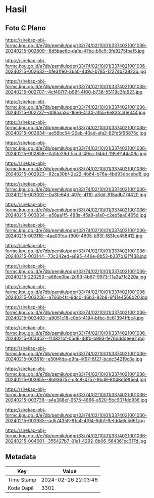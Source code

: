 # Hasil

## Foto C Plano

https://sirekap-obj-formc.kpu.go.id/e7db/pemilu/pdpr/33/74/02/10/01/3374021001036-20240215-002609--8d5bae6c-da1e-47bc-b5c5-3fe9275fbaf5.jpg

https://sirekap-obj-formc.kpu.go.id/e7db/pemilu/pdpr/33/74/02/10/01/3374021001036-20240215-002632--0fe31fe0-36a0-4d9d-b785-12274b73823b.jpg

https://sirekap-obj-formc.kpu.go.id/e7db/pemilu/pdpr/33/74/02/10/01/3374021001036-20240215-002707--4cf407f7-b99f-4f00-b738-55119c3fd923.jpg

https://sirekap-obj-formc.kpu.go.id/e7db/pemilu/pdpr/33/74/02/10/01/3374021001036-20240215-002737--d09aaa3c-16e6-4134-a1b5-6e83fcc0e344.jpg

https://sirekap-obj-formc.kpu.go.id/e7db/pemilu/pdpr/33/74/02/10/01/3374021001036-20240215-002834--ae56bc54-20eb-40ad-afa2-82fd5f96875c.jpg

https://sirekap-obj-formc.kpu.go.id/e7db/pemilu/pdpr/33/74/02/10/01/3374021001036-20240215-002858--0a1de26d-5ccd-49cc-94dd-118e9144a08a.jpg

https://sirekap-obj-formc.kpu.go.id/e7db/pemilu/pdpr/33/74/02/10/01/3374021001036-20240215-002923--82ca30bf-2e22-4b64-b76a-4bd93dbcebd8.jpg

https://sirekap-obj-formc.kpu.go.id/e7db/pemilu/pdpr/33/74/02/10/01/3374021001036-20240215-003002--0a3fe64d-497e-4110-a3dd-818adb774420.jpg

https://sirekap-obj-formc.kpu.go.id/e7db/pemilu/pdpr/33/74/02/10/01/3374021001036-20240215-003034--e56aa1f5-488a-45a8-a1a0-c2eb5aa0465d.jpg

https://sirekap-obj-formc.kpu.go.id/e7db/pemilu/pdpr/33/74/02/10/01/3374021001036-20240215-003118--4aa03fca-f900-4605-b93f-f83fcc458412.jpg

https://sirekap-obj-formc.kpu.go.id/e7db/pemilu/pdpr/33/74/02/10/01/3374021001036-20240215-003144--73c342ed-e695-446e-8b53-b337b121f438.jpg

https://sirekap-obj-formc.kpu.go.id/e7db/pemilu/pdpr/33/74/02/10/01/3374021001036-20240215-220253--a68ce0ba-2d93-4b67-9973-11a3a71c220a.jpg

https://sirekap-obj-formc.kpu.go.id/e7db/pemilu/pdpr/33/74/02/10/01/3374021001036-20240215-003236--a766b4fc-9dc0-46b3-92b8-6f41e4568b20.jpg

https://sirekap-obj-formc.kpu.go.id/e7db/pemilu/pdpr/33/74/02/10/01/3374021001036-20240215-003403--a9051c18-c0b5-4194-bfbc-5c61394ffbc4.jpg

https://sirekap-obj-formc.kpu.go.id/e7db/pemilu/pdpr/33/74/02/10/01/3374021001036-20240215-003452--114821bf-05d6-4dfb-b993-fe76ddddeee2.jpg

https://sirekap-obj-formc.kpu.go.id/e7db/pemilu/pdpr/33/74/02/10/01/3374021001036-20240215-003618--e50f4fda-d9fa-4f97-8f27-bcdc34219c3a.jpg

https://sirekap-obj-formc.kpu.go.id/e7db/pemilu/pdpr/33/74/02/10/01/3374021001036-20240215-003655--8b936757-c3c8-4757-9bd9-8ff48d59f5e4.jpg

https://sirekap-obj-formc.kpu.go.id/e7db/pemilu/pdpr/33/74/02/10/01/3374021001036-20240215-003736--a4a388ef-9575-4866-a520-5bc907fdd936.jpg

https://sirekap-obj-formc.kpu.go.id/e7db/pemilu/pdpr/33/74/02/10/01/3374021001036-20240215-003935--ad574359-91c4-4f94-9db1-9efdda6c566f.jpg

https://sirekap-obj-formc.kpu.go.id/e7db/pemilu/pdpr/33/74/02/10/01/3374021001036-20240215-004001--355427b7-81e1-4292-8b06-564361bc317d.jpg


## Metadata

| Key        | Value               |
| ---------- | ------------------- |
| Time Stamp | 2024-02-26 22:03:46 |
| Kode Dapil | 3301                |



